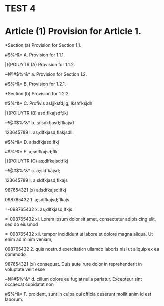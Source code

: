 # TEST 4

# Article (1) Provision for Article 1.

*Section (a) Provision for Section 1.1.

#$%^&* A. Provision for 1.1.1.

|}{POIUYTR (A) Provision for 1.1.2.

~!@#$%^&* a. Provision for Section 1.2.

#$%^&* B. Provision for 1.2.1.

*Section (b) Provision for 1.2.2.

#$%^&* C. Profivis asl;jksfd;lg; lkshflksjdh

|}{POIUYTR (B) asd;flkajsdf;lkj

~!@#$%^&* b. ;alsdkfjasd;flkajsd

123645789 I. as;dlfkjasd;flakjsdll.

#$%^&* D. a;lsdfkjasd;lfkj

#$%^&* E. a;sdlfkajsd;flk

|}{POIUYTR (C) as;dlfkajsd;flkj

~!@#$%^&* c. a;sldfkajsd;

123645789 I. a;sldfkjasd;flkajs

987654321 (x) a;lsdfkajsd;lfkj

098765432 1. a;sdlfkajsd;flkajs

=-098765432 x. as;dlfkjasd;lfkjs

=-098765432 xi. Lorem ipsum dolor sit amet, consectetur adipisicing elit, sed do eiusmod

=-098765432 xii. tempor incididunt ut labore et dolore magna aliqua. Ut enim ad minim veniam,

098765432 2. quis nostrud exercitation ullamco laboris nisi ut aliquip ex ea commodo

987654321 (xi) consequat. Duis aute irure dolor in reprehenderit in voluptate velit esse

~!@#$%^&* d. cillum dolore eu fugiat nulla pariatur. Excepteur sint occaecat cupidatat non

#$%^&* F. proident, sunt in culpa qui officia deserunt mollit anim id est laborum.

